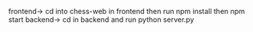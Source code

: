 frontend-> cd into chess-web in frontend then run npm install then npm start
backend-> cd in backend and run python server.py
